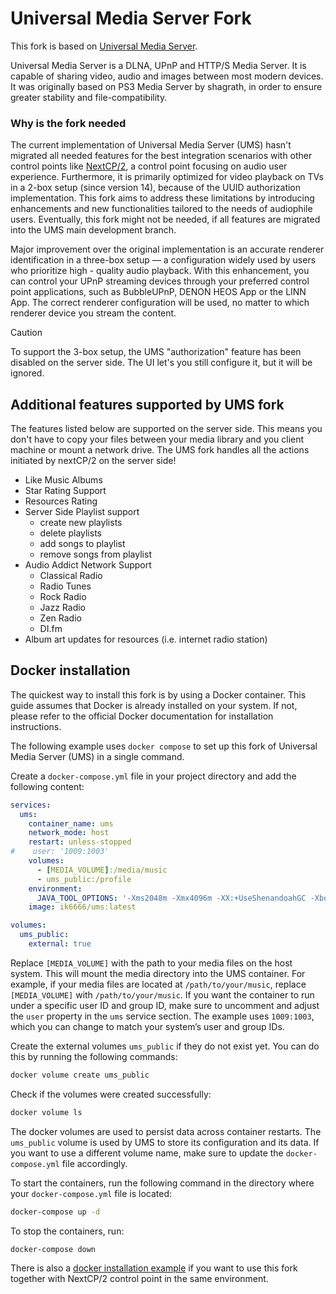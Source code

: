 # Universal Media Server Fork

This fork is based on [Universal Media Server](https://www.universalmediaserver.com).

Universal Media Server is a DLNA, UPnP and HTTP/S Media Server.
It is capable of sharing video, audio and images between most modern devices.
It was originally based on PS3 Media Server by shagrath, in order to ensure greater stability and file-compatibility.

### Why is the fork needed

The current implementation of Universal Media Server (UMS) hasn't migrated all needed features for the best integration scenarios with other control points like [NextCP/2](https://sf666.github.io/nextcp2/overview/overview/), a control point focusing on audio user experience. Furthermore, it is primarily optimized for video playback on TVs in a 2-box setup (since version 14), because of the UUID authorization implementation. This fork aims to address these limitations by introducing enhancements and new functionalities tailored to the needs of audiophile users. Eventually, this fork might not be needed, if all features are 
migrated into the UMS main development branch.


Major improvement over the original implementation is an accurate renderer identification in a three-box setup — a configuration widely used by users who prioritize high - quality audio playback. With this enhancement, you can control your UPnP streaming devices through your preferred control point applications, such as BubbleUPnP, DENON HEOS App or the LINN App. The correct renderer configuration will be used, no matter to which renderer device you stream the content.


> [!CAUTION]
> To support the 3-box setup, the UMS "authorization" feature has been disabled on the server side. The UI let's you still configure it, but it will be ignored.

## Additional features supported by UMS fork

The features listed below are supported on the server side. This means you don't have to copy your files between your media library and you client machine or mount a network drive. The UMS fork handles all the actions initiated by nextCP/2 on the server side!

  - Like Music Albums
  - Star Rating Support
  - Resources Rating
  - Server Side Playlist support
    - create new playlists
    - delete playlists
    - add songs to playlist
    - remove songs from playlist
  - Audio Addict Network Support
    - Classical Radio
    - Radio Tunes
    - Rock Radio
    - Jazz Radio
    - Zen Radio
    - DI.fm
  - Album art updates for resources (i.e. internet radio station) 


## Docker installation 

The quickest way to install this fork is by using a Docker container. This guide assumes that Docker is already installed on your system. If not, please refer to the official Docker documentation for installation instructions.

The following example uses `docker compose` to set up this fork of Universal Media Server (UMS) in a single command.

Create a `docker-compose.yml` file in your project directory and add the following content:

```yaml
services:
  ums:
    container_name: ums
    network_mode: host
    restart: unless-stopped
#    user: '1009:1003'
    volumes:
      - [MEDIA_VOLUME]:/media/music
      - ums_public:/profile
    environment:
      JAVA_TOOL_OPTIONS: '-Xms2048m -Xmx4096m -XX:+UseShenandoahGC -Xbootclasspath/a:/ums/web/react-client -Dums.profile.path=/profile -Dfile.encoding=UTF-8'
    image: ik6666/ums:latest

volumes:
  ums_public:
    external: true
```

Replace `[MEDIA_VOLUME]` with the path to your media files on the host system. This will mount the media directory into the UMS container. For example, if your media files are located at `/path/to/your/music`, replace `[MEDIA_VOLUME]` with `/path/to/your/music`.
If you want the container to run under a specific user ID and group ID, make sure to uncomment and adjust the `user` property in the `ums` service section. The example uses `1009:1003`, which you can change to match your system’s user and group IDs.

Create the external volumes `ums_public` if they do not exist yet. You can do this by running the following commands:

```bash
docker volume create ums_public
```

Check if the volumes were created successfully:

```bash
docker volume ls
``` 

The docker volumes are used to persist data across container restarts. The `ums_public` volume is used by UMS to store its configuration and its data.
If you want to use a different volume name, make sure to update the `docker-compose.yml` file accordingly.

To start the containers, run the following command in the directory where your `docker-compose.yml` file is located:

```bash
docker-compose up -d
```

To stop the containers, run:

```bash
docker-compose down
```

There is also a [docker installation example](https://sf666.github.io/nextcp2/quick_install/docker/) if you want to use this fork together with NextCP/2 control point in the same environment.